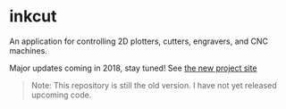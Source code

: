 # inkcut

An application for controlling 2D plotters, cutters, engravers, and CNC machines.

Major updates coming in 2018, stay tuned! See [the new project site](https://www.codelv.com/projects/inkcut/)

> Note: This repository is still the old version. I have not yet released upcoming code.



